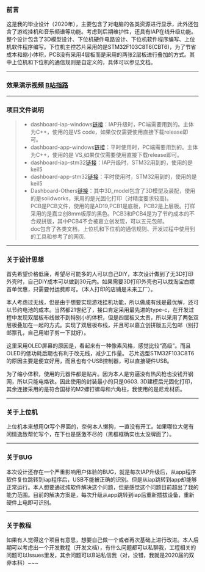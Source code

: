 ### 前言

这是我的毕业设计（2020年），主要包含了对电脑的各类资源进行显示，此外还包含了游戏挂机和音乐频谱等功能。考虑到后期维护性，还具有IAP在线升级功能。整个设计包含了3D模型设计、下位机硬件电路设计、下位机软件程序编写、上位机软件程序编写。下位机主控芯片采用的是STM32F103C8T6(CBT6)，为了节省成本和缩小体积，PCB没有采用4层板而是采用的两张2层板进行叠加的方式。其中上位机和下位机的通信规则是自定义的，具体可以参见文档。

------

### 效果演示视频 [B站指路](https://www.bilibili.com/video/BV1Yv411B7Ur/)
------
### 项目文件说明
> * dashboard-iap-windows[链接](https://github.com/POTN-dashboard/dashboard-iap-windows)：IAP升级时，PC端需要用到的。主体为C++，使用的是VS code，如果仅仅需要使用直接下载release即可。
> * dashboard-app-windows[链接](https://github.com/POTN-dashboard/dashboard-app-windows)：平时使用时，PC端需要用到的。主体为C++，使用的是 VS,如果仅仅需要使用直接下载release即可。
> * dashboard-iap-stm32[链接](https://github.com/POTN-dashboard/dashboard-iap-stm32)：IAP升级时，STM32用到的，使用的是keil5
> * dashboard-app-stm32[链接](https://github.com/POTN-dashboard/dashboard-app-stm32)：平时使用时，STM32用到的，使用的是keil5
> * Dashboard-Others[链接](https://github.com/POTN-dashboard/Dashboard-Others)：其中3D_model包含了3D模型及装配，使用的是solidworks，采用的是光固化打印（对精度要求较高)。  
PCB是PCB文件，使用的是AD19,PCB1是底板，PCB2是上层板。打样采用的是嘉立创8mm板厚的黑色。PCB3和PCB4是为了节约成本的不合规拼版，其中PCB4不会被嘉立创发现，可以五元包邮。  
doc包含了各类文档，上位机和下位机的通信规则、开发过程中使用到的工具和参考了的网页.
 

------

### 关于设计思想
 首先希望价格低廉，希望尽可能多的人可以自己DIY，本次设计做到了无3D打印外壳时，自己DIY成本可以做到30元内。如果需要3D打印外壳也可以找淘宝白嫖首单优惠，只需要付运费即可。（本人打印的店铺是未来工厂）。  
 
 本人考虑过无线，但是由于想要实现游戏挂机功能，所以做成有线是最优解，还可以节约电池的成本。当然都21世纪了，接口肯定采用最先进的type-c，在开发过程中发现双层板布线做不到特别小的体积，但是四层板又太贵，所以采用了两张双层板叠加在一起的方式。实现了双层板布线，并且可以嘉立创拼版五元包邮（别打邮票孔，自己用钳子剪一下就好）。  
 
 这里采用OLED屏幕的原因是，看起来有一种像素风格，感觉比较“高级”。而且OLED的低功耗后期也有利于改无线，减少工作量。
 芯片选型STM32F103C8T6的原因主要是便宜好用，而且也有个USB控制器，可以直接硬件USB。
 
 为了缩小体积，使用的元器件都是贴片。因为本人是穷逼没有热风枪也没钱开钢网，所以只能电烙铁。因此使用的封装最小的只是0603.
 3D建模后光固化打印，其余连接采用的是符合国标的M2螺钉螺母和六角柱，我使用的是尼龙材质。

------

### 关于上位机
 上位机本来想用Qt写个界面的，奈何本人懒狗，一直没有开工。如果哪位大佬有闲情逸致帮忙写个，在下也是感激不尽的（黑框框确实也太没牌面了）。

------
### 关于BUG
 本次设计还存在一个严重影响用户体验的BUG，就是每次IAP升级后，从app程序软件复位跳转到iap程序后，USB不能被正确的识别。但是从iap跳转到app却能够正常运行。本人想要通过纯软件解决这个问题，但是感觉这个问题目前超出了我的能力范围。目前的解决方案是，每次升级从app跳转到iap后重新插拔设备，重新硬件上电即可识别。

------
### 关于教程
 如果有人觉得这个项目有意思，想要自己做一个或者再次基础上进行改进。本人后期可以考虑出一个开发教程（开发文档），有什么问题都可以私聊我，工程相关的问题可以Issues里发，其余问题可以B站私信我（对，没错，我就是2020届的双非本科）~~~
